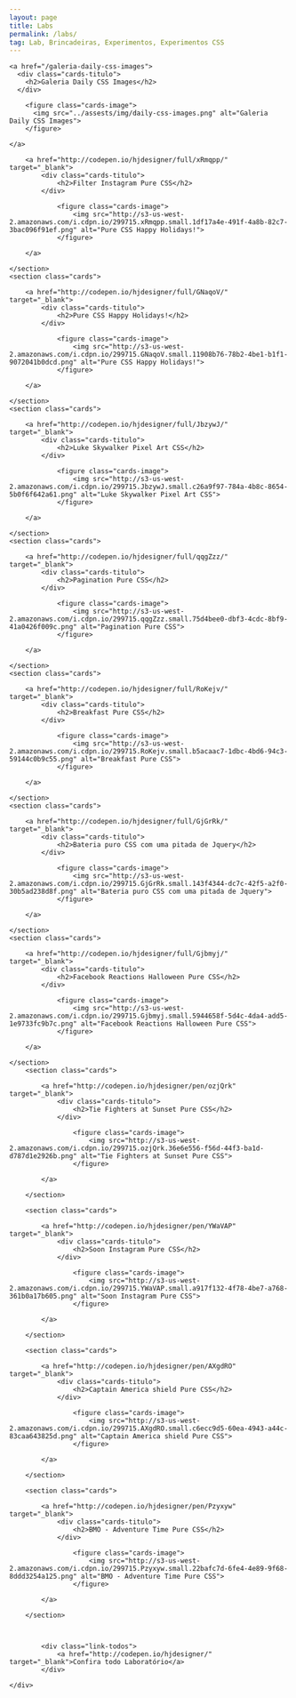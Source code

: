 ```yaml
---
layout: page
title: Labs
permalink: /labs/
tag: Lab, Brincadeiras, Experimentos, Experimentos CSS
---
```


<!--<div class="page-banner {{ page.title }}">
	<h1>{{ page.title }}</h1>
</div>-->
<div class="page-content">
  <div class="page-center">
  <section class="cards">

    <a href="/galeria-daily-css-images">
      <div class="cards-titulo">
        <h2>Galeria Daily CSS Images</h2>
      </div>

        <figure class="cards-image">
          <img src="../assests/img/daily-css-images.png" alt="Galeria Daily CSS Images">
        </figure>

    </a>

  </section>
  <section class="cards">

		<a href="http://codepen.io/hjdesigner/full/xRmqpp/" target="_blank">
			<div class="cards-titulo">
				<h2>Filter Instagram Pure CSS</h2>
			</div>

				<figure class="cards-image">
					<img src="http://s3-us-west-2.amazonaws.com/i.cdpn.io/299715.xRmqpp.small.1df17a4e-491f-4a8b-82c7-3bac096f91ef.png" alt="Pure CSS Happy Holidays!">
				</figure>

		</a>

	</section>
	<section class="cards">

		<a href="http://codepen.io/hjdesigner/full/GNaqoV/" target="_blank">
			<div class="cards-titulo">
				<h2>Pure CSS Happy Holidays!</h2>
			</div>

				<figure class="cards-image">
					<img src="http://s3-us-west-2.amazonaws.com/i.cdpn.io/299715.GNaqoV.small.11908b76-78b2-4be1-b1f1-9072041b0dcd.png" alt="Pure CSS Happy Holidays!">
				</figure>

		</a>

	</section>
	<section class="cards">

		<a href="http://codepen.io/hjdesigner/full/JbzywJ/" target="_blank">
			<div class="cards-titulo">
				<h2>Luke Skywalker Pixel Art CSS</h2>
			</div>

				<figure class="cards-image">
					<img src="http://s3-us-west-2.amazonaws.com/i.cdpn.io/299715.JbzywJ.small.c26a9f97-784a-4b8c-8654-5b0f6f642a61.png" alt="Luke Skywalker Pixel Art CSS">
				</figure>

		</a>

	</section>
	<section class="cards">

		<a href="http://codepen.io/hjdesigner/full/qqgZzz/" target="_blank">
			<div class="cards-titulo">
				<h2>Pagination Pure CSS</h2>
			</div>

				<figure class="cards-image">
					<img src="http://s3-us-west-2.amazonaws.com/i.cdpn.io/299715.qqgZzz.small.75d4bee0-dbf3-4cdc-8bf9-41a0426f009c.png" alt="Pagination Pure CSS">
				</figure>

		</a>

	</section>
	<section class="cards">

		<a href="http://codepen.io/hjdesigner/full/RoKejv/" target="_blank">
			<div class="cards-titulo">
				<h2>Breakfast Pure CSS</h2>
			</div>

				<figure class="cards-image">
					<img src="http://s3-us-west-2.amazonaws.com/i.cdpn.io/299715.RoKejv.small.b5acaac7-1dbc-4bd6-94c3-59144c0b9c55.png" alt="Breakfast Pure CSS">
				</figure>

		</a>

	</section>
	<section class="cards">

		<a href="http://codepen.io/hjdesigner/full/GjGrRk/" target="_blank">
			<div class="cards-titulo">
				<h2>Bateria puro CSS com uma pitada de Jquery</h2>
			</div>

				<figure class="cards-image">
					<img src="http://s3-us-west-2.amazonaws.com/i.cdpn.io/299715.GjGrRk.small.143f4344-dc7c-42f5-a2f0-30b5ad238d8f.png" alt="Bateria puro CSS com uma pitada de Jquery">
				</figure>

		</a>

	</section>
	<section class="cards">

		<a href="http://codepen.io/hjdesigner/full/Gjbmyj/" target="_blank">
			<div class="cards-titulo">
				<h2>Facebook Reactions Halloween Pure CSS</h2>
			</div>

				<figure class="cards-image">
					<img src="http://s3-us-west-2.amazonaws.com/i.cdpn.io/299715.Gjbmyj.small.5944658f-5d4c-4da4-add5-1e9733fc9b7c.png" alt="Facebook Reactions Halloween Pure CSS">
				</figure>

		</a>

	</section>
		<section class="cards">

			<a href="http://codepen.io/hjdesigner/pen/ozjQrk" target="_blank">
				<div class="cards-titulo">
					<h2>Tie Fighters at Sunset Pure CSS</h2>
				</div>

					<figure class="cards-image">
						<img src="http://s3-us-west-2.amazonaws.com/i.cdpn.io/299715.ozjQrk.36e6e556-f56d-44f3-ba1d-d787d1e2926b.png" alt="Tie Fighters at Sunset Pure CSS">
					</figure>

			</a>

		</section>

		<section class="cards">

			<a href="http://codepen.io/hjdesigner/pen/YWaVAP" target="_blank">
				<div class="cards-titulo">
					<h2>Soon Instagram Pure CSS</h2>
				</div>

					<figure class="cards-image">
						<img src="http://s3-us-west-2.amazonaws.com/i.cdpn.io/299715.YWaVAP.small.a917f132-4f78-4be7-a768-361b0a17b605.png" alt="Soon Instagram Pure CSS">
					</figure>

			</a>

		</section>

		<section class="cards">

			<a href="http://codepen.io/hjdesigner/pen/AXgdRO" target="_blank">
				<div class="cards-titulo">
					<h2>Captain America shield Pure CSS</h2>
				</div>

					<figure class="cards-image">
						<img src="http://s3-us-west-2.amazonaws.com/i.cdpn.io/299715.AXgdRO.small.c6ecc9d5-60ea-4943-a44c-83caa643825d.png" alt="Captain America shield Pure CSS">
					</figure>

			</a>

		</section>

		<section class="cards">

			<a href="http://codepen.io/hjdesigner/pen/Pzyxyw" target="_blank">
				<div class="cards-titulo">
					<h2>BMO - Adventure Time Pure CSS</h2>
				</div>

					<figure class="cards-image">
						<img src="http://s3-us-west-2.amazonaws.com/i.cdpn.io/299715.Pzyxyw.small.22bafc7d-6fe4-4e89-9f68-8ddd3254a125.png" alt="BMO - Adventure Time Pure CSS">
					</figure>

			</a>

		</section>



			<div class="link-todos">
				<a href="http://codepen.io/hjdesigner/" target="_blank">Confira todo Laboratório</a>
			</div>

	</div>
</div>

